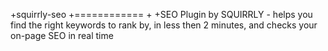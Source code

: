 +squirrly-seo
+============
+
+SEO Plugin by SQUIRRLY - helps you find the right keywords to rank by, in less then 2 minutes, and checks your on-page SEO in real time

